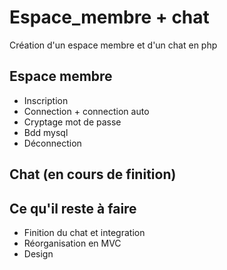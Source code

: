 # Espace_membre + chat
Création d'un espace membre et d'un chat en php
## Espace membre
* Inscription
* Connection + connection auto 
* Cryptage mot de passe
* Bdd mysql
* Déconnection
## Chat (en cours de finition)
## Ce qu'il reste à faire
* Finition du chat et integration
* Réorganisation en MVC
* Design
